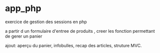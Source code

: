 # app_php
exercice de gestion des sessions en php

a partir d un formulaire d'entree de produits , creer les fonction permettant de gerer un panier

ajout: aperçu du panier, infobulles, recap des articles, struture MVC.  
